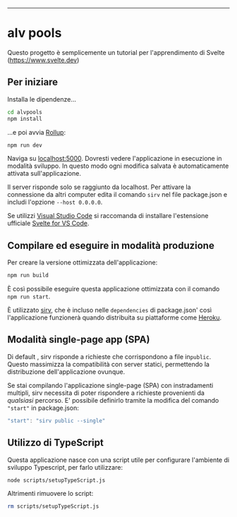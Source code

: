 
---

# alv pools

Questo progetto è semplicemente un tutorial per l'apprendimento di Svelte (https://www.svelte.dev)


## Per iniziare

Installa le dipendenze...

```bash
cd alvpools
npm install
```

...e poi avvia [Rollup](https://rollupjs.org):

```bash
npm run dev
```

Naviga su [localhost:5000](http://localhost:5000). 
Dovresti vedere l'applicazione in esecuzione in modalità sviluppo. In questo modo ogni modifica salvata è automaticamente attivata sull'applicazione.

Il server risponde solo se raggiunto da localhost. Per attivare la connessione da altri computer edita il comando
 `sirv` nel file package.json e includi l'opzione `--host 0.0.0.0`.

Se utilizzi [Visual Studio Code](https://code.visualstudio.com/) si raccomanda di installare l'estensione ufficiale [Svelte for VS Code](https://marketplace.visualstudio.com/items?itemName=svelte.svelte-vscode). 

## Compilare ed eseguire in modalità produzione

Per creare la versione ottimizzata dell'applicazione:

```bash
npm run build
```

È così possibile eseguire questa applicazione ottimizzata con il comando `npm run start`. 

È utilizzato [sirv](https://github.com/lukeed/sirv), che è incluso nelle `dependencies` di package.json' così l'applicazione funzionerà quando distribuita su piattaforme come [Heroku](https://heroku.com).

## Modalità single-page app (SPA)

Di default , sirv risponde a richieste che corrispondono a file in`public`. Questo massimizza la compatibilità con server statici, permettendo la distribuzione dell'applicazione ovunque.

Se stai compilando l'applicazione single-page (SPA) con instradamenti multipli, sirv necessita di poter rispondere a richieste provenienti da *qualsiasi* percorso. E' possibile definirlo tramite la modifica del comando `"start"` in package.json:

```js
"start": "sirv public --single"
```

## Utilizzo di TypeScript

Questa applicazione nasce con una script utile per configurare l'ambiente di sviluppo Typescript, per farlo utilizzare:

```bash
node scripts/setupTypeScript.js
```

Altrimenti rimuovere lo script:

```bash
rm scripts/setupTypeScript.js
```
